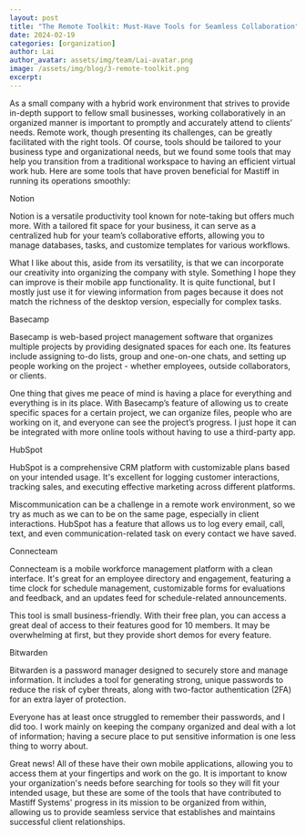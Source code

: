 ```yaml
---
layout: post
title: "The Remote Toolkit: Must-Have Tools for Seamless Collaboration"
date: 2024-02-19
categories: [organization]
author: Lai
author_avatar: assets/img/team/Lai-avatar.png
image: /assets/img/blog/3-remote-toolkit.png
excerpt:
---
```


As a small company with a hybrid work environment that strives to provide in-depth support to fellow small businesses, working collaboratively in an organized manner is important to promptly and accurately attend to clients’ needs. Remote work, though presenting its challenges, can be greatly facilitated with the right tools. Of course, tools should be tailored to your business type and organizational needs, but we found some tools that may help you transition from a traditional workspace to having an efficient virtual work hub. Here are some tools that have proven beneficial for Mastiff in running its operations smoothly:

Notion

Notion is a versatile productivity tool known for note-taking but offers much more. With a tailored fit space for your business, it can serve as a centralized hub for your team’s collaborative efforts, allowing you to manage databases, tasks, and customize templates for various workflows.

What I like about this, aside from its versatility, is that we can incorporate our creativity into organizing the company with style. Something I hope they can improve is their mobile app functionality. It is quite functional, but I mostly just use it for viewing information from pages because it does not match the richness of the desktop version, especially for complex tasks.

Basecamp

Basecamp is web-based project management software that organizes multiple projects by providing designated spaces for each one. Its features include assigning to-do lists, group and one-on-one chats, and setting up people working on the project - whether employees, outside collaborators, or clients.

One thing that gives me peace of mind is having a place for everything and everything is in its place. With Basecamp’s feature of allowing us to create specific spaces for a certain project, we can organize files, people who are working on it, and everyone can see the project’s progress. I just hope it can be integrated with more online tools without having to use a third-party app.

HubSpot

HubSpot is a comprehensive CRM platform with customizable plans based on your intended usage. It's excellent for logging customer interactions, tracking sales, and executing effective marketing across different platforms.

Miscommunication can be a challenge in a remote work environment, so we try as much as we can to be on the same page, especially in client interactions. HubSpot has a feature that allows us to log every email, call, text, and even communication-related task on every contact we have saved.

Connecteam

Connecteam is a mobile workforce management platform with a clean interface. It's great for an employee directory and engagement, featuring a time clock for schedule management, customizable forms for evaluations and feedback, and an updates feed for schedule-related announcements. 

This tool is small business-friendly. With their free plan, you can access a great deal of access to their features good for 10 members. It may be overwhelming at first, but they provide short demos for every feature.

Bitwarden

Bitwarden is a password manager designed to securely store and manage information. It includes a tool for generating strong, unique passwords to reduce the risk of cyber threats, along with two-factor authentication (2FA) for an extra layer of protection.

Everyone has at least once struggled to remember their passwords, and I did too. I work mainly on keeping the company organized and deal with a lot of information; having a secure place to put sensitive information is one less thing to worry about.

Great news! All of these have their own mobile applications, allowing you to access them at your fingertips and work on the go. It is important to know your organization's needs before searching for tools so they will fit your intended usage, but these are some of the tools that have contributed to Mastiff Systems' progress in its mission to be organized from within, allowing us to provide seamless service that establishes and maintains successful client relationships.